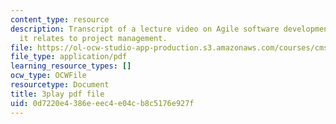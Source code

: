```yaml
---
content_type: resource
description: Transcript of a lecture video on Agile software development, and how
  it relates to project management.
file: https://ol-ocw-studio-app-production.s3.amazonaws.com/courses/cms-611j-creating-video-games-fall-2014/0d7220e4386eeec4e04cb8c5176e927f_UxMpn92vGXs.pdf
file_type: application/pdf
learning_resource_types: []
ocw_type: OCWFile
resourcetype: Document
title: 3play pdf file
uid: 0d7220e4-386e-eec4-e04c-b8c5176e927f
---
```


